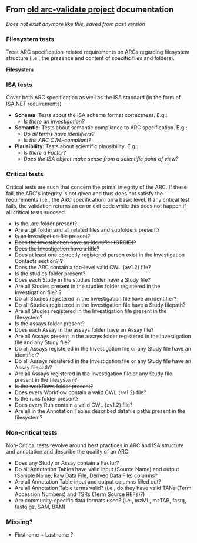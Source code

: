 ## From [old arc-validate project](https://github.com/nfdi4plants/arc-validate/tree/main) documentation

*Does not exist anymore like this, saved from past version*

### Filesystem tests

Treat ARC specification-related requirements on ARCs regarding filesystem structure (i.e., the presence and content of specific files and folders).

**Filesystem**

### ISA tests

Cover both ARC specification as well as the ISA standard (in the form of ISA.NET requirements)

- **Schema**: Tests about the ISA schema format correctness. E.g.:
  - _Is there an investigation?_
- **Semantic**: Tests about semantic compliance to ARC specification. E.g.:
  - _Do all terms have identifiers?_
  - _Is the ARC CWL-compliant?_
- **Plausibility**: Tests about scientific plausibility. E.g.:
  - _Is there a Factor?_
  - _Does the ISA object make sense from a scientific point of view?_

### Critical tests

Critical tests are such that concern the primal integrity of the ARC. If these fail, the ARC's integrity is not given and thus does not satisfy the requirements (i.e., the ARC specification) on a basic level.
If any critical test fails, the validation returns an error exit code while this does not happen if all critical tests succeed.  

- Is the .arc folder present?
- Are a .git folder and all related files and subfolders present?
- ~~Is an Investigation file present?~~
- ~~Does the investigation have an identifier (ORCID)?~~
- ~~Does the Investigation have a title?~~
- Does at least one correctly registered person exist in the Investigation Contacts section? **?**
- Does the ARC contain a top-level valid CWL (≥v1.2) file? 
- ~~Is the studies folder present?~~
- Does each Study in the studies folder have a Study file?
- Are all Studies present in the studies folder registered in the Investigation file? **?**
- Do all Studies registered in the Investigation file have an identifier?
- Do all Studies registered in the Investigation file have a Study filepath?
- Are all Studies registered in the Investigation file present in the filesystem?
- ~~Is the assays folder present?~~
- Does each Assay in the assays folder have an Assay file?
- Are all Assays present in the assays folder registered in the Investigation file and any Study file?
- Do all Assays registered in the Investigation file or any Study file have an identifier?
- Do all Assays registered in the Investigation file or any Study file have an Assay filepath?
- Are all Assays registered in the Investigation file or any Study file present in the filesystem?
- ~~Is the workflows folder present?~~
- Does every Workflow contain a valid CWL (≥v1.2) file?
- Is the runs folder present?
- Does every Run contain a valid CWL (≥v1.2) file?
- Are all in the Annotation Tables described datafile paths present in the filesystem?

### Non-critical tests

Non-Critical tests revolve around best practices in ARC and ISA structure and annotation and describe the quality of an ARC. 

- Does any Study or Assay contain a Factor?
- Do all Annotation Tables have valid input (Source Name) and output (Sample Name, Raw Data File, Derived Data File) columns?
- Are all Annotation Table input and output columns filled out?
- Are all Annotation Table terms valid? (i.e., do they have valid TANs (Term Accession Numbers) and TSRs (Term Source REFs)?)
- Are community-specific data formats used? (i.e., mzML, mzTAB, fastq, fastq.gz, SAM, BAM)

### Missing?

- Firstname + Lastname ?
